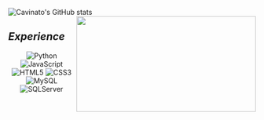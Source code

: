 ![Cavinato's GitHub stats](https://github-readme-stats.vercel.app/api?username=cavinatto&show_icons=true&theme=dark&icon_color=9c9c9c&text_color=FFFFFF&title_color=9c9c9c&bg_color=000000&border_color=9c9c9c)
<img align="right" width="365" height="195" src="https://i.pinimg.com/originals/41/c2/fd/41c2fd79179ae20a9b5aa76a91fa4291.jpg"  />

## <i> Experience </i>

<div align="center">
    <img alt="Python" src="https://img.shields.io/badge/Python-000000?style=for-the-badge&logo=python&logoColor=white"/>
    <img alt="JavaScript" src="https://img.shields.io/badge/JavaScript-000000?style=for-the-badge&logo=javascript&logoColor=white"/>
    <img alt="HTML5" src="https://img.shields.io/badge/HTML5-000000?style=for-the-badge&logo=html5&logoColor=white"/>
    <img alt="CSS3" src="https://img.shields.io/badge/CSS3-000000?style=for-the-badge&logo=css3&logoColor=white"/>
    <img alt="MySQL" src="https://img.shields.io/badge/MySQL-000000?style=for-the-badge&logo=mysql&logoColor=white"/>
    <img alt="SQLServer" src="https://img.shields.io/badge/Microsoft_SQL_Server-000000?style=for-the-badge&logo=microsoft-sql-server&logoColor=white"/>
</div>
